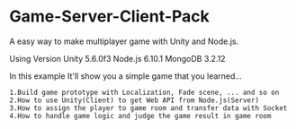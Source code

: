 # Game-Server-Client-Pack

A easy way to make multiplayer game with Unity and Node.js.

Using Version
Unity 5.6.0f3
Node.js 6.10.1
MongoDB 3.2.12

In this example
It'll show you a simple game that you learned...

	1.Build game prototype with Localization, Fade scene, ... and so on
	2.How to use Unity(Client) to get Web API from Node.js(Server)
	3.How to assign the player to game room and transfer data with Socket
	4.How to handle game logic and judge the game result in game room
